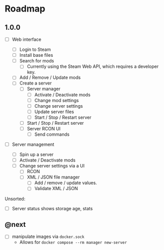 # Roadmap

## 1.0.0

- [ ] Web interface

  - [ ] Login to Steam
  - [ ] Install base files
  - [ ] Search for mods
    - [ ] Currently using the Steam Web API, which requires a developer key.
  - [ ] Add / Remove / Update mods
  - [ ] Create a server
    - [ ] Server manager
      - [ ] Activate / Deactivate mods
      - [ ] Change mod settings
      - [ ] Change server settings
      - [ ] Update server files
      - [ ] Start / Stop / Restart server
    - [ ] Start / Stop / Restart server
    - [ ] Server RCON UI
      - [ ] Send commands

- [ ] Server management
  - [ ] Spin up a server
  - [ ] Activate / Deactivate mods
  - [ ] Change server settings via a UI
    - [ ] RCON
    - [ ] XML / JSON file manager
      - [ ] Add / remove / update values.
      - [ ] Validate XML / JSON

Unsorted:

- [ ] Server status shows storage age, stats

## @next

- [ ] manipulate images via `docker.sock`
  - Allows for `docker compose --rm manager new-server`
